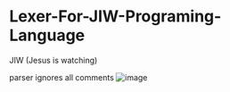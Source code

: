 # Lexer-For-JIW-Programing-Language
JIW (Jesus is watching)

parser ignores all comments
![image](https://github.com/Duiccni/Lexer-For-JIW-Programing-Language/assets/143947543/526abba2-6322-4da7-aada-c801cb382dca)
